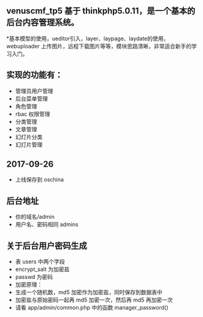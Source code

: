 ## venuscmf_tp5 基于 thinkphp5.0.11，是一个基本的后台内容管理系统。
*基本模型的使用，ueditor引入，layer、laypage、laydate的使用，webuploader 上传图片，远程下载图片等等，模块思路清晰，非常适合新手的学习入门。

## 实现的功能有：

* 管理员用户管理
* 后台菜单管理
* 角色管理
* rbac 权限管理
* 分类管理
* 文章管理
* 幻灯片分类
* 幻灯片管理


## 2017-09-26
* 上线保存到 oschina

## 后台地址
* 你的域名/admin
* 用户名、密码相同 admins

## 关于后台用户密码生成
* 表 users 中两个字段
* encrypt_salt 为加密盐
* passwd 为密码
* 加密原理：
* 生成一个随机数，md5 加密作为加密盐，同时保存到数据表中
* 加密盐与原始密码一起再 md5 加密一次，然后再 md5 再加密一次
* 请看 app/admin/common.php 中的函数 manager_password()



